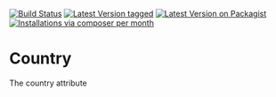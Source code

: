 [![Build Status](https://travis-ci.org/MetaModels/attribute_country.svg?branch=tng)](https://travis-ci.org/MetaModels/attribute_country)
[![Latest Version tagged](http://img.shields.io/github/tag/MetaModels/attribute_country.svg)](https://github.com/MetaModels/attribute_country/tags)
[![Latest Version on Packagist](http://img.shields.io/packagist/v/MetaModels/attribute_country.svg)](https://packagist.org/packages/MetaModels/attribute_country)
[![Installations via composer per month](http://img.shields.io/packagist/dm/MetaModels/attribute_country.svg)](https://packagist.org/packages/MetaModels/attribute_country)

Country
=======

The country attribute 
